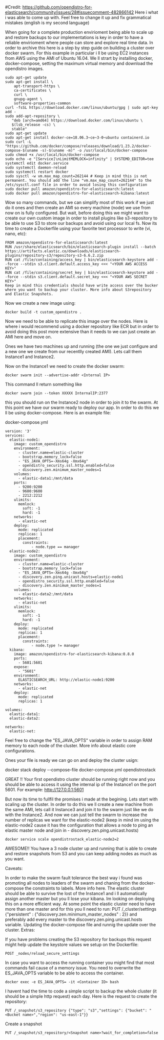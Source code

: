 #Credit: https://github.com/opendistro-for-elasticsearch/community/issues/28#issuecomment-482866142
Here i what i was able to come up with. Feel free to change it up and fix grammatical mistakes (english is my second language)

When going for a complete production envirioment being able to scale up and restore backups to our implementations is key in order to have a reliable envirioment where people can store and explore real time data.
In order to archive this here is a step by step guide on building a cluster over docker swarm. For this example in particular i ll be using EC2 instances from AWS using the AMI of Ubuntu 16.04.
We ll strart by installing docker, docker-compose, setting the maximum virtual memory and download the opendistro images.

```
sudo apt-get update
sudo apt-get install \
    apt-transport-https \
    ca-certificates \
    curl \
    gnupg-agent \
    software-properties-common
curl -fsSL https://download.docker.com/linux/ubuntu/gpg | sudo apt-key add -
sudo add-apt-repository \
   "deb [arch=amd64] https://download.docker.com/linux/ubuntu \
   $(lsb_release -cs) \
   stable"
sudo apt-get update
sudo apt-get install docker-ce=18.06.3~ce~3-0~ubuntu containerd.io
sudo curl -L "https://github.com/docker/compose/releases/download/1.23.2/docker-compose-$(uname -s)-$(uname -m)" -o /usr/local/bin/docker-compose
sudo chmod +x /usr/local/bin/docker-compose
sudo echo -e "[Service]\nLimitMEMLOCK=infinity" | SYSTEMD_EDITOR=tee systemctl edit docker.service
sudo systemctl daemon-reload
sudo systemctl restart docker
sudo sysctl -w vm.max_map_count=262144 # Keep in mind this is not permanent. You should add the line "vm.max_map_count=262144" to the /etc/sysctl.conf file in order to avoid losing this configuration
sudo docker pull amazon/opendistro-for-elasticsearch:latest
sudo docker pull amazon/opendistro-for-elasticsearch-kibana:latest
```

Wow so many commands, but we can simplify most of this work if we just do it ones and then create an AMI so every machine (node) we use from now on is fully configured. But wait, before doing this we might want to create our own custom image in order to install plugins like s3-repository to be able to use S3 to store our backups and avoid using our local fs.
Now its time to create a Dockerfile using your favorite text processor to write (vi, nano, etc):

```
FROM amazon/opendistro-for-elasticsearch:latest
RUN /usr/share/elasticsearch/bin/elasticsearch-plugin install --batch https://artifacts.elastic.co/downloads/elasticsearch-plugins/repository-s3/repository-s3-6.6.2.zip
RUN cat /file/containing/access_key | bin/elasticsearch-keystore add --force --stdin s3.client.default.access_key <<< "<YOUR AWS ACCESS KEY>"
RUN cat /file/containing/secret_key | bin/elasticsearch-keystore add --force --stdin s3.client.default.secret_key <<< "<YOUR AWS SECRET KEY>"
Keep in mind this credentials should have write access over the bucker where you want to backup your cluster. More info about S3repository and Elastic Snapshots.
```
Now we create a new image using:

```
docker build -t custom_opendistro .
```

Now we need to be able to replicate this image over the nodes. Here is where i would recommend using a docker repository like ECR but in order to avoid doing this post more extensive than it needs to we can just create an AMI here and move on.

Ones we have two machines up and running (the one we just configure and a new one we create from our recentlly created AMI).
Lets call them Instance1 and Instance2.

Now on the Instance1 we need to create the docker swarm:

```
docker swarm init --advertise-addr <Internal IP>
```

This command ll return something like

```
docker swarm join --token XXXXX InternalIP:2377
```

this you should run on the Instance2 node in order to join it to the swarm. At this point we have our swarm ready to deploy our app.
In order to do this we ll be using docker-compose. Here is an example file:

docker-compose.yml
```
version: '3'
services:
  elastic-node1:
    image: custom_opendistro
    environment:
      - cluster.name=elastic-cluster
      - bootstrap.memory_lock=false
      - "ES_JAVA_OPTS=-Xms64g -Xmx64g" 
      - opendistro_security.ssl.http.enabled=false
      - discovery.zen.minimum_master_nodes=1
    volumes:
      - elastic-data1:/mnt/data
    ports:
      - 9200:9200
      - 9600:9600
      - 2212:2212  
    ulimits:
      memlock:
        soft: -1
        hard: -1
    networks:
      - elastic-net
    deploy:
      mode: replicated
      replicas: 1
      placement:
        constraints:
            - node.type == manager
  elastic-node2:
    image: custom_opendistro
    environment:
      - cluster.name=elastic-cluster
      - bootstrap.memory_lock=false
      - "ES_JAVA_OPTS=-Xms64g -Xmx64g"
      - discovery.zen.ping.unicast.hosts=elastic-node1
      - opendistro_security.ssl.http.enabled=false
      - discovery.zen.minimum_master_nodes=1
    volumes:
      - elastic-data2:/mnt/data
    networks:
      - elastic-net
    ulimits:
      memlock:
        soft: -1
        hard: -1
    deploy:
      mode: replicated
      replicas: 1
      placement:
        constraints:
            - node.type != manager
  kibana:
    image: amazon/opendistro-for-elasticsearch-kibana:0.8.0
    ports:
      - 5601:5601
    expose:
      - "5601"
    environment:
      ELASTICSEARCH_URL: http://elastic-node1:9200
    networks:
      - elastic-net
    deploy:
      mode: replicated
      replicas: 1

volumes:
  elastic-data1:
  elastic-data2:

networks:
  elastic-net:
```

Feel free to change the "ES_JAVA_OPTS" variable in order to assign RAM memory to each node of the cluster. More info about elastic core configurations.

Ones your file is ready we can go on and deploy the cluster usign:

docker stack deploy --compose-file docker-compose.yml opendistrostack

GREAT !! Your first opendistro cluster should be running right now and you should be able to access it using the internal ip of the Instance1 on the port 5601. For example: http://127.0.0.1:5601

But now its time to fullfil the promises i made at the begining. Lets start with scaling up the cluster.
In order to do this we ll create a new machine from the same AMI, lets call it Instance3 and join it to the swarm just like we do with the Instance2.
And now we can just tell the swarm to increase the number of replicas we want for the elastic-node2 (keep in mind im using the elastic-node2 cause it has the configuration that allows a node to ping an elastic master node and join in - discovery.zen.ping.unicast.hosts)

```
docker service scale opendistrostack_elastic-node2=2
```

AWESOME!! You have a 3 node cluster up and running that is able to create and restore snapshots from S3 and you can keep adding nodes as much as you want.

Caveats:

In order to make the swarm fault tolerance the best way i found was promoting all nodes to leaders of the swarm and chaning from the docker-compose the constraints to labels. More info here.
The elastic cluster should be able to survive the lost of the Instance1 and i ll automatically assign another master but you ll lose your kibana. Im looking on deploying this on a more efficient way.
At some point the elastic cluster need to have more than one master and for this you ll need to run:
PUT /_cluster/settings {"persistent" : {"discovery.zen.minimum_master_nodes" : 2}}
and preferably add every master to the discovery.zen.ping.unicast.hosts variable. Updating the docker-compose file and runnig the update over the cluster.
Extras:

If you have problems creating the S3 repository for backups this request might help update the keystore values we setup on the Dockerfile:
```
POST _nodes/reload_secure_settings
```
In case you want to access the running container you might find that most commands fail cause of a memory issue. You need to overwrite the ES_JAVA_OPTS variable to be able to access the container.
```
docker exec -e ES_JAVA_OPTS= -it <Container ID> bash
```

I havent had the time to code a simple script to backup the whole cluster (it should be a simple http request) each day. Here is the request to create the repository:
```
PUT /_snapshot/s3_repository {"type": "s3","settings": {"bucket": "<Bucket name>","region": "us-east-1"}}
```
Create a snapshot
```
PUT /_snapshot/s3_repository/<Snapshot name>?wait_for_completion=false
```

